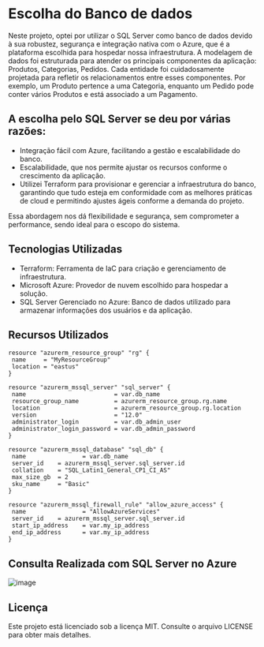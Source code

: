 # Escolha do Banco de dados

Neste projeto, optei por utilizar o SQL Server como banco de dados devido à sua robustez, segurança e integração nativa com o Azure, que é a plataforma escolhida para hospedar nossa infraestrutura.
A modelagem de dados foi estruturada para atender os principais componentes da aplicação: Produtos, Categorias, Pedidos. Cada entidade foi cuidadosamente projetada para refletir os relacionamentos entre esses componentes. Por exemplo, um Produto pertence a uma Categoria, enquanto um Pedido pode conter vários Produtos e está associado a um Pagamento.

## A escolha pelo SQL Server se deu por várias razões:

- Integração fácil com Azure, facilitando a gestão e escalabilidade do banco.
- Escalabilidade, que nos permite ajustar os recursos conforme o crescimento da aplicação.
- Utilizei Terraform para provisionar e gerenciar a infraestrutura do banco, garantindo que tudo esteja em conformidade com as melhores práticas de cloud e permitindo ajustes ágeis conforme a demanda do projeto.

Essa abordagem nos dá flexibilidade e segurança, sem comprometer a performance, sendo ideal para o escopo do sistema.

## Tecnologias Utilizadas
- Terraform: Ferramenta de IaC para criação e gerenciamento de infraestrutura.
- Microsoft Azure: Provedor de nuvem escolhido para hospedar a solução.
- SQL Server Gerenciado no Azure: Banco de dados utilizado para armazenar informações dos usuários e da aplicação.

## Recursos Utilizados
 ```hcl
resource "azurerm_resource_group" "rg" {
  name     = "MyResourceGroup"
  location = "eastus"
}

resource "azurerm_mssql_server" "sql_server" {
  name                         = var.db_name
  resource_group_name          = azurerm_resource_group.rg.name
  location                     = azurerm_resource_group.rg.location
  version                      = "12.0"
  administrator_login          = var.db_admin_user
  administrator_login_password = var.db_admin_password
}

resource "azurerm_mssql_database" "sql_db" {
  name                = var.db_name
  server_id    = azurerm_mssql_server.sql_server.id
  collation    = "SQL_Latin1_General_CP1_CI_AS"
  max_size_gb  = 2
  sku_name     = "Basic"
}

resource "azurerm_mssql_firewall_rule" "allow_azure_access" {
  name                = "AllowAzureServices"
  server_id    = azurerm_mssql_server.sql_server.id
  start_ip_address    = var.my_ip_address
  end_ip_address      = var.my_ip_address
}
```

## Consulta Realizada com SQL Server no Azure
![image](https://github.com/user-attachments/assets/510b1794-33a2-4f78-9a2a-68fd40a2d629)

## Licença
Este projeto está licenciado sob a licença MIT. Consulte o arquivo LICENSE para obter mais detalhes.
